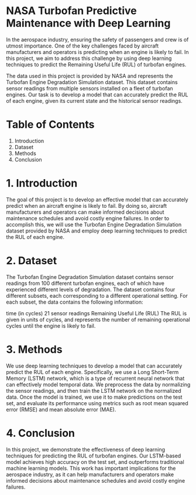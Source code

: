 # NASA Turbofan Predictive Maintenance with Deep Learning
In the aerospace industry, ensuring the safety of passengers and crew is of utmost importance. One of the key challenges faced by aircraft manufacturers and operators is predicting when an engine is likely to fail. In this project, we aim to address this challenge by using deep learning techniques to predict the Remaining Useful Life (RUL) of turbofan engines.

The data used in this project is provided by NASA and represents the Turbofan Engine Degradation Simulation dataset. This dataset contains sensor readings from multiple sensors installed on a fleet of turbofan engines. Our task is to develop a model that can accurately predict the RUL of each engine, given its current state and the historical sensor readings.

# Table of Contents
1. Introduction
2. Dataset
3. Methods
4. Conclusion
# 1. Introduction
The goal of this project is to develop an effective model that can accurately predict when an aircraft engine is likely to fail. By doing so, aircraft manufacturers and operators can make informed decisions about maintenance schedules and avoid costly engine failures. In order to accomplish this, we will use the Turbofan Engine Degradation Simulation dataset provided by NASA and employ deep learning techniques to predict the RUL of each engine.

# 2. Dataset
The Turbofan Engine Degradation Simulation dataset contains sensor readings from 100 different turbofan engines, each of which have experienced different levels of degradation. The dataset contains four different subsets, each corresponding to a different operational setting. For each subset, the data contains the following information:

time (in cycles)
21 sensor readings
Remaining Useful Life (RUL)
The RUL is given in units of cycles, and represents the number of remaining operational cycles until the engine is likely to fail.

# 3. Methods
We use deep learning techniques to develop a model that can accurately predict the RUL of each engine. Specifically, we use a Long Short-Term Memory (LSTM) network, which is a type of recurrent neural network that can effectively model temporal data. We preprocess the data by normalizing the sensor readings, and then train the LSTM network on the normalized data. Once the model is trained, we use it to make predictions on the test set, and evaluate its performance using metrics such as root mean squared error (RMSE) and mean absolute error (MAE).

# 4. Conclusion
In this project, we demonstrate the effectiveness of deep learning techniques for predicting the RUL of turbofan engines. Our LSTM-based model achieves high accuracy on the test set, and outperforms traditional machine learning models. This work has important implications for the aerospace industry, as it can help manufacturers and operators make informed decisions about maintenance schedules and avoid costly engine failures.